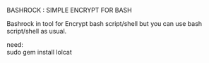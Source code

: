 BASHROCK : SIMPLE ENCRYPT FOR BASH

Bashrock in tool for Encrypt bash script/shell but you can use bash script/shell as usual.

need:<br>
sudo gem install lolcat

